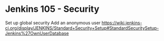 # Jenkins 105 - Security


Set up global security
Add an anonymous user
https://wiki.jenkins-ci.org/display/JENKINS/Standard+Security+Setup#StandardSecuritySetup-Jenkins%27OwnUserDatabase
